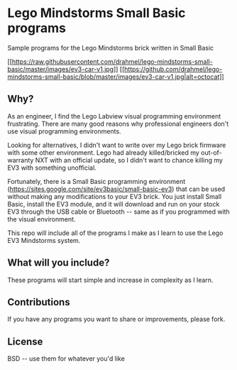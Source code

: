 # Lego Mindstorms Small Basic programs

Sample programs for the Lego Mindstorms brick written in Small Basic

[[https://raw.githubusercontent.com/drahmel/lego-mindstorms-small-basic/master/images/ev3-car-v1.jpg]]
[[https://github.com/drahmel/lego-mindstorms-small-basic/blob/master/images/ev3-car-v1.jpg|alt=octocat]]

## Why?

As an engineer, I find the Lego Labview visual programming environment frustrating. There are many good reasons why professional engineers don't use visual programming environments.

Looking for alternatives, I didn't want to write over my Lego brick firmware with some other environment. Lego had already killed/bricked my out-of-warranty NXT with an official update, so I didn't want to chance killing my EV3 with something unofficial.

Fortunately, there is a Small Basic programming environment (https://sites.google.com/site/ev3basic/small-basic-ev3) that can be used without making any modifications to your EV3 brick. You just install Small Basic, install the EV3 module, and it will download and run on your stock EV3 through the USB cable or Bluetooth -- same as if you programmed with the visual environment.

This repo will include all of the programs I make as I learn to use the Lego EV3 Mindstorms system.

## What will you include?

These programs will start simple and increase in complexity as I learn.

## Contributions

If you have any programs you want to share or improvements, please fork.

## License

BSD -- use them for whatever you'd like

